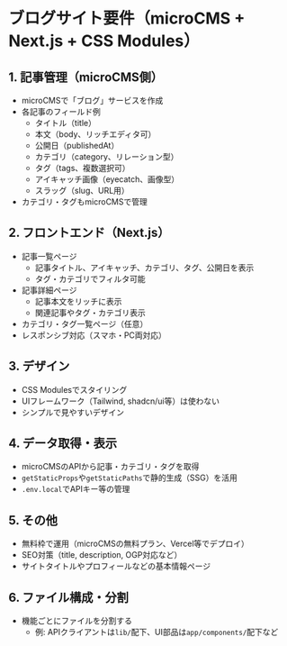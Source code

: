 # ブログサイト要件（microCMS + Next.js + CSS Modules）

## 1. 記事管理（microCMS側）
- microCMSで「ブログ」サービスを作成
- 各記事のフィールド例
  - タイトル（title）
  - 本文（body、リッチエディタ可）
  - 公開日（publishedAt）
  - カテゴリ（category、リレーション型）
  - タグ（tags、複数選択可）
  - アイキャッチ画像（eyecatch、画像型）
  - スラッグ（slug、URL用）
- カテゴリ・タグもmicroCMSで管理

## 2. フロントエンド（Next.js）
- 記事一覧ページ
  - 記事タイトル、アイキャッチ、カテゴリ、タグ、公開日を表示
  - タグ・カテゴリでフィルタ可能
- 記事詳細ページ
  - 記事本文をリッチに表示
  - 関連記事やタグ・カテゴリ表示
- カテゴリ・タグ一覧ページ（任意）
- レスポンシブ対応（スマホ・PC両対応）

## 3. デザイン
- CSS Modulesでスタイリング
- UIフレームワーク（Tailwind, shadcn/ui等）は使わない
- シンプルで見やすいデザイン

## 4. データ取得・表示
- microCMSのAPIから記事・カテゴリ・タグを取得
- `getStaticProps`や`getStaticPaths`で静的生成（SSG）を活用
- `.env.local`でAPIキー等の管理

## 5. その他
- 無料枠で運用（microCMSの無料プラン、Vercel等でデプロイ）
- SEO対策（title, description, OGP対応など）
- サイトタイトルやプロフィールなどの基本情報ページ

## 6. ファイル構成・分割
- 機能ごとにファイルを分割する
  - 例: APIクライアントは`lib/`配下、UI部品は`app/components/`配下など 